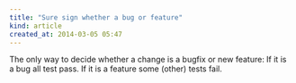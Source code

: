 ```yaml
---
title: "Sure sign whether a bug or feature"
kind: article
created_at: 2014-03-05 05:47
---
```


The only way to decide whether a change is a bugfix or new feature: If it is a bug all test pass. If it is a feature some (other) tests fail.